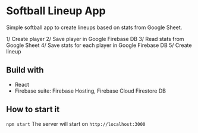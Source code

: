 # Softball Lineup App

Simple softball app to create lineups based on stats from Google Sheet.

1/ Create player
2/ Save player in Google Firebase DB
3/ Read stats from Google Sheet
4/ Save stats for each player in Google Firebase DB
5/ Create lineup

## Build with

- React
- Firebase suite: Firebase Hosting, Firebase Cloud Firestore DB


## How to start it
`npm start`
The server will start on `http://localhost:3000`
